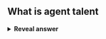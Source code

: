 ## What is agent talent
<details>
<summary><b>Reveal answer</b></summary>
The total resources available to an agent
</details>
